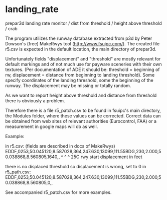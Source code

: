 # landing_rate
prepar3d landing rate monitor / dist from threshold / height above threshold / crab


The program utilizes the runway database extracted from p3d
by Peter Dowson's (free) MakeRwys tool (http://www.fsuipc.com/).
The created file r5.csv is expected in the default location, the main directory of prepar3d.

Unfortunately fields "displacement" and "threshold" are mostly relevant for default markings and of not much
use for payware sceneries with their own textures.
(Per documentation of ADE it should be: threshold = beginning of rw, displacement = distance from beginning to landing threshold).
Some specify coordinates of the landing threshold, some the beginning of the runway.
The displacement may be missing or totally random.

As we want to report height above threshold and distance from threshold there is obviously a problem.

Therefore there is a file r5_patch.csv to be found in fsuipc's main directory, the Modules folder,
where these values can be corrected.
Correct data can be obtained from web sites of relevant authorities (Eurocontrol, FAA) or a measurement in google maps will do as well.

Example:

in r5.csv: (fields are described in docs of MakeRwys)
EDDF,0253,50.045120,8.587028,364,247.630,13099,111.55BDG,230,2.000,50.038868,8.560805,1640,,
     ^    ^                                                                           ^
     25C  rwy start                                                                   displacement in feet

there is no displaced threshold so displacement is wrong, set to 0
in r5_path.csv:
EDDF,0253,50.045120,8.587028,364,247.630,13099,111.55BDG,230,2.000,50.038868,8.560805,0,,

See accompanied r5_patch.csv for more examples.